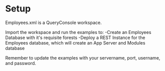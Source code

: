 # Setup

Employees.xml is a QueryConsole workspace.

Import the workspace and run the examples to:
-Create an Employees Database with it's requisite forests
-Deploy a REST Instance for the Employees database, which will create an App Server and Modules database

Remember to update the examples with your servername, port, username, and password.
